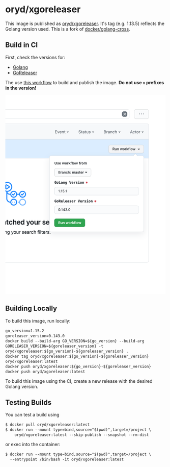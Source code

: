 # oryd/xgoreleaser

This image is published as [oryd/xgoreleaser](https://hub.docker.com/repository/docker/oryd/xgoreleaser). It's tag (e.g. 1.13.5) reflects the Golang version used.
This is a fork of [docker/golang-cross](https://github.com/docker/golang-cross).

## Build in CI

First, check the versions for:

* [Golang](https://golang.org/dl/)
* [GoReleaser](https://github.com/goreleaser/goreleaser/releases)

The use [this workflow](https://github.com/ory/xgoreleaser/actions?query=workflow%3ADocker) to
build and publish the image. **Do not use `v` prefixes in the version!**

![Workflow parameters](.github/workflow.png)

## Building Locally

To build this image, run locally:

```shell script
go_version=1.15.2
goreleaser_version=0.143.0
docker build --build-arg GO_VERSION=${go_version} --build-arg GORELEASER_VERSION=${goreleaser_version} -t oryd/xgoreleaser:${go_version}-${goreleaser_version} .
docker tag oryd/xgoreleaser:${go_version}-${goreleaser_version} oryd/xgoreleaser:latest
docker push oryd/xgoreleaser:${go_version}-${goreleaser_version}
docker push oryd/xgoreleaser:latest
```

To build this image using the CI, create a new release with the desired Golang version.

## Testing Builds

You can test a build using

```shell script
$ docker pull oryd/xgoreleaser:latest
$ docker run --mount type=bind,source="$(pwd)",target=/project \
    oryd/xgoreleaser:latest --skip-publish --snapshot --rm-dist
```

or exec into the container:

```shell script
$ docker run --mount type=bind,source="$(pwd)",target=/project \
  --entrypoint /bin/bash -it oryd/xgoreleaser:latest
```
